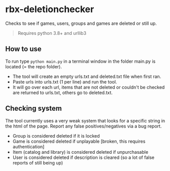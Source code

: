 # rbx-deletionchecker
Checks to see if games, users, groups and games are deleted or still up.
>Requires python 3.8+ and urllib3

## How to use
To run type `python main.py` in a terminal window in the folder main.py is located (= the repo folder).
- The tool will create an empty urls.txt and deleted.txt file when first ran.
- Paste urls into urls.txt (1 per line) and run the tool.
- It will go over each url, items that are not deleted or couldn't be checked are returned to urls.txt, others go to deleted.txt.

## Checking system
The tool currently uses a very weak system that looks for a specific string in the html of the page.
Report any false positives/negatives via a bug report.

- Group is considered deleted if it is locked
- Game is considered deleted if unplayable [broken, this requires authentication]
- Item (catalog and library) is considered deleted if unpurchasable
- User is considered deleted if description is cleared (so a lot of false reports of still being up)

